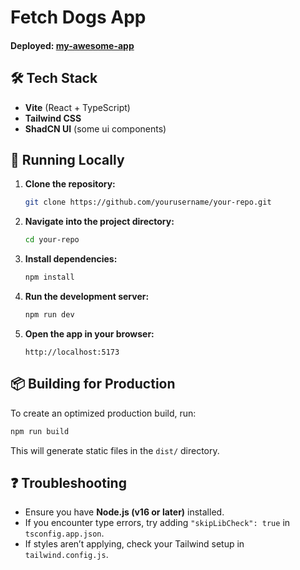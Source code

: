 # Fetch Dogs App

#### Deployed: [my-awesome-app](https://your-vercel-deployment-url.vercel.app)

## 🛠️ Tech Stack
- **Vite** (React + TypeScript)
- **Tailwind CSS** 
- **ShadCN UI** (some ui components)

## 🚀 Running Locally

1. **Clone the repository:**
   ```sh
   git clone https://github.com/yourusername/your-repo.git
   ```

2. **Navigate into the project directory:**
   ```sh
   cd your-repo
   ```

3. **Install dependencies:**
   ```sh
   npm install
   ```

4. **Run the development server:**
   ```sh
   npm run dev
   ```

5. **Open the app in your browser:**
   ```
   http://localhost:5173
   ```

## 📦 Building for Production

To create an optimized production build, run:
```sh
npm run build
```

This will generate static files in the `dist/` directory.

## ❓ Troubleshooting
- Ensure you have **Node.js (v16 or later)** installed.
- If you encounter type errors, try adding `"skipLibCheck": true` in `tsconfig.app.json`.
- If styles aren’t applying, check your Tailwind setup in `tailwind.config.js`.

